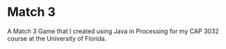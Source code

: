 Match 3 
===============

A Match 3 Game that I created using Java in Processing for my CAP 3032 course at the University of Florida.
